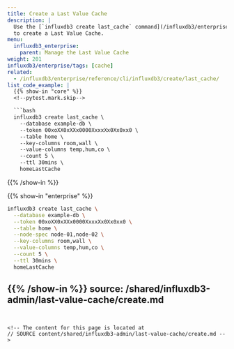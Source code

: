 ```yaml
---
title: Create a Last Value Cache
description: |
  Use the [`influxdb3 create last_cache` command](/influxdb3/enterprise/reference/cli/influxdb3/create/last_cache/)
  to create a Last Value Cache.
menu:
  influxdb3_enterprise:
    parent: Manage the Last Value Cache
weight: 201
influxdb3/enterprise/tags: [cache]
related:
  - /influxdb3/enterprise/reference/cli/influxdb3/create/last_cache/
list_code_example: |
  {{% show-in "core" %}}
  <!--pytest.mark.skip-->

  ```bash
  influxdb3 create last_cache \
    --database example-db \
    --token 00xoXX0xXXx0000XxxxXx0Xx0xx0 \
    --table home \
    --key-columns room,wall \
    --value-columns temp,hum,co \
    --count 5 \
    --ttl 30mins \
    homeLastCache
  ```
  {{% /show-in %}}

  {{% show-in "enterprise" %}}
  <!--pytest.mark.skip-->

  ```bash
  influxdb3 create last_cache \
    --database example-db \
    --token 00xoXX0xXXx0000XxxxXx0Xx0xx0 \
    --table home \
    --node-spec node-01,node-02 \
    --key-columns room,wall \
    --value-columns temp,hum,co \
    --count 5 \
    --ttl 30mins \
    homeLastCache
  ```
  {{% /show-in %}}
source: /shared/influxdb3-admin/last-value-cache/create.md
---
```


<!-- The content for this page is located at
// SOURCE content/shared/influxdb3-admin/last-value-cache/create.md -->
